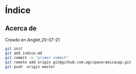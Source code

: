 # Índice

## Acerca de

Creado en Anglet,20-07-21

```bash
git init
git add indice.md
git commit -m "primer commit"
git remote add origin git@github.com:agc/panoramicacpp.git
git push  origin master
```